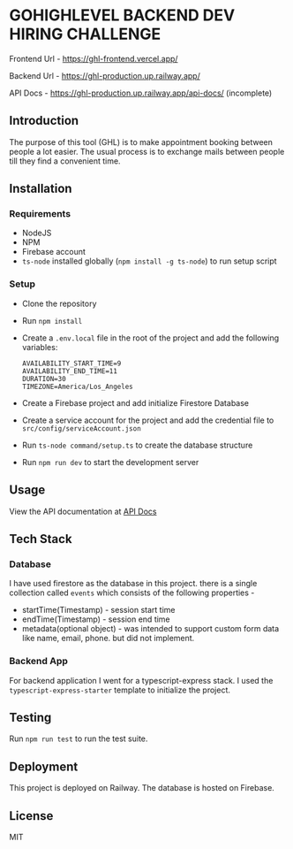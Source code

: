 # GOHIGHLEVEL BACKEND DEV HIRING CHALLENGE

Frontend Url - https://ghl-frontend.vercel.app/

Backend Url - https://ghl-production.up.railway.app/

API Docs - https://ghl-production.up.railway.app/api-docs/ (incomplete)


## Introduction

The purpose of this tool (GHL) is to make appointment booking between people a lot easier. The
usual process is to exchange mails between people till they find a convenient time.

## Installation

### Requirements

- NodeJS 
- NPM
- Firebase account
- `ts-node` installed globally (`npm install -g ts-node`) to run setup script

### Setup

- Clone the repository
- Run `npm install`
- Create a `.env.local` file in the root of the project and add the following variables:
  
  ```
  AVAILABILITY_START_TIME=9
  AVAILABILITY_END_TIME=11
  DURATION=30
  TIMEZONE=America/Los_Angeles
  ```

- Create a Firebase project and add initialize Firestore Database
- Create a service account for the project and add the credential file to `src/config/serviceAccount.json`
- Run `ts-node command/setup.ts` to create the database structure
- Run `npm run dev` to start the development server

## Usage

View the API documentation at [API Docs](https://ghl-production.up.railway.app/api-docs/)

## Tech Stack

### Database

I have used firestore as the database in this project. there is a single collection called `events` which consists of the following properties -

- startTime(Timestamp) - session start time
- endTime(Timestamp) - session end time
- metadata(optional object) - was intended to support custom form data like name, email, phone. but did not implement.

### Backend App

For backend application I went for a typescript-express stack. I used the `typescript-express-starter` template to initialize the project.

## Testing

Run `npm run test` to run the test suite.

## Deployment

This project is deployed on Railway. The database is hosted on Firebase.

## License

MIT
